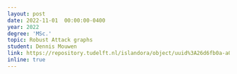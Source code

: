 ```yaml
---
layout: post
date: 2022-11-01  00:00:00-0400
year: 2022
degree: 'MSc.'
topic: Robust Attack graphs
student: Dennis Mouwen
link: https://repository.tudelft.nl/islandora/object/uuid%3A26d6fb0a-a052-4d66-942b-df159a5e238a
inline: true
---
```


